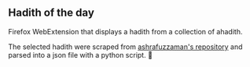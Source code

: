 ## Hadith of the day

Firefox WebExtension that displays a hadith from a collection of ahadith.

The selected hadith were scraped from [ashrafuzzaman's repository](https://github.com/ashrafuzzaman/hadith/) and parsed into a json file with a python script.
:tulip:
